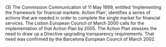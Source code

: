 (3) The Commission Communication of 11 May 1999, entitled ‘Implementing the framework for financial markets: Action Plan’, identifies a series of actions that are needed in order to complete the single market for financial services. The Lisbon European Council of March 2000 calls for the implementation of that Action Plan by 2005. The Action Plan stresses the need to draw up a Directive upgrading transparency requirements. That need was confirmed by the Barcelona European Council of March 2002.